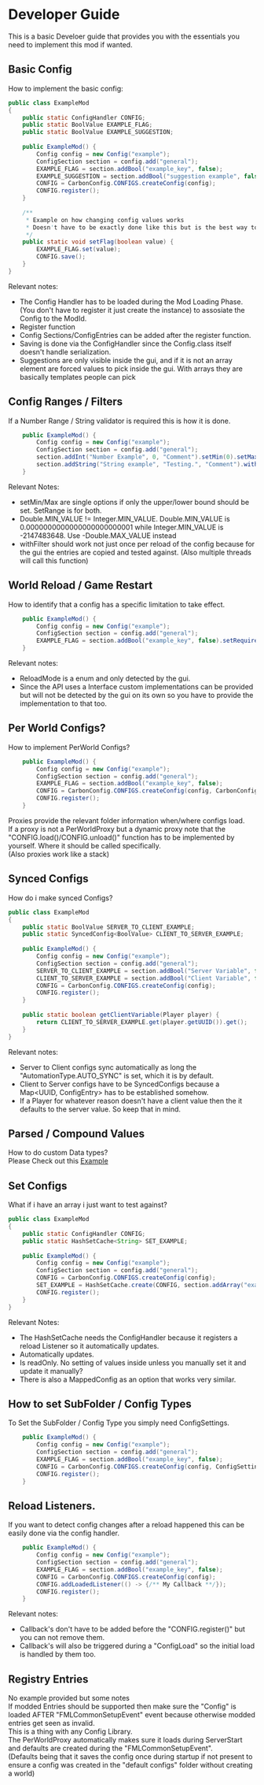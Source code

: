 # Developer Guide

This is a basic Develoer guide that provides you with the essentials you need to implement this mod if wanted.

## Basic Config

How to implement the basic config:

```java
public class ExampleMod
{
	public static ConfigHandler CONFIG;
	public static BoolValue EXAMPLE_FLAG;
	public static BoolValue EXAMPLE_SUGGESTION;
	
	public ExampleMod() {
		Config config = new Config("example");
		ConfigSection section = config.add("general");
		EXAMPLE_FLAG = section.addBool("example_key", false);
		EXAMPLE_SUGGESTION = section.addBool("suggestion example", false).addSuggestion("True", true).addSuggestion("False", false).addSuggestion("Random", new Random().nextBoolean());
		CONFIG = CarbonConfig.CONFIGS.createConfig(config);
		CONFIG.register();
	}
	
	/**
	 * Example on how changing config values works
	 * Doesn't have to be exactly done like this but is the best way to show it.
	 */
	public static void setFlag(boolean value) {
		EXAMPLE_FLAG.set(value);
		CONFIG.save();
	}
}
```
Relevant notes:    
- The Config Handler has to be loaded during the Mod Loading Phase. (You don't have to register it just create the instance) to assosiate the Config to the ModId.    
- Register function    
- Config Sections/ConfigEntries can be added after the register function.   
- Saving is done via the ConfigHandler since the Config.class itself doesn't handle serialization.    
- Suggestions are only visible inside the gui, and if it is not an array element are forced values to pick inside the gui. With arrays they are basically templates people can pick

## Config Ranges / Filters

If a Number Range / String validator is required this is how it is done.

```java
	public ExampleMod() {
		Config config = new Config("example");
		ConfigSection section = config.add("general");
		section.addInt("Number Example", 0, "Comment").setMin(0).setMax(24).setRange(0, 24);
		section.addString("String example", "Testing.", "Comment").withFilter(T -> T.contains("."));
	}
```
Relevant Notes:    
- setMin/Max are single options if only the upper/lower bound should be set. SetRange is for both.
- Double.MIN_VALUE != Integer.MIN_VALUE. Double.MIN_VALUE is 0.0000000000000000000000001 while Integer.MIN_VALUE is -2147483648. Use -Double.MAX_VALUE instead
- withFilter should work not just once per reload of the config because for the gui the entries are copied and tested against. (Also multiple threads will call this function)


## World Reload / Game Restart

How to identify that a config has a specific limitation to take effect.    

```java
	public ExampleMod() {
		Config config = new Config("example");
		ConfigSection section = config.add("general");
		EXAMPLE_FLAG = section.addBool("example_key", false).setRequiredReload(ReloadMode.GAME);
	}
```
Relevant notes:    
- ReloadMode is a enum and only detected by the gui.    
- Since the API uses a Interface custom implementations can be provided but will not be detected by the gui on its own so you have to provide the implementation to that too.

## Per World Configs?

How to implement PerWorld Configs?

```java
	public ExampleMod() {
		Config config = new Config("example");
		ConfigSection section = config.add("general");
		EXAMPLE_FLAG = section.addBool("example_key", false);
		CONFIG = CarbonConfig.CONFIGS.createConfig(config, CarbonConfig.getPerWorldProxy());
		CONFIG.register();
	}
```
Proxies provide the relevant folder information when/where configs load.    
If a proxy is not a PerWorldProxy but a dynamic proxy note that the "CONFIG.load()/CONFIG.unload()" function has to be implemented by yourself. Where it should be called specifically.    
(Also proxies work like a stack)    

## Synced Configs

How do i make synced Configs?

```java
public class ExampleMod
{
	public static BoolValue SERVER_TO_CLIENT_EXAMPLE;
	public static SyncedConfig<BoolValue> CLIENT_TO_SERVER_EXAMPLE;
	
	public ExampleMod() {
		Config config = new Config("example");
		ConfigSection section = config.add("general");
		SERVER_TO_CLIENT_EXAMPLE = section.addBool("Server Variable", false).setServerSynced();
		CLIENT_TO_SERVER_EXAMPLE = section.addBool("Client Variable", false).setClientSynced();
		CONFIG = CarbonConfig.CONFIGS.createConfig(config);
		CONFIG.register();
	}
	
	public static boolean getClientVariable(Player player) {
		return CLIENT_TO_SERVER_EXAMPLE.get(player.getUUID()).get();
	}
}
```
Relevant notes:    
- Server to Client configs sync automatically as long the "AutomationType.AUTO_SYNC" is set, which it is by default.
- Client to Server configs have to be SyncedConfigs because a Map<UUID, ConfigEntry> has to be established somehow. 
- If a Player for whatever reason doesn't have a client value then the it defaults to the server value. So keep that in mind.


## Parsed / Compound Values

How to do custom Data types?   
Please Check out this [Example](src/test/java/carbonconfiglib/examples/ParsedValueConfigExample.java)    

## Set Configs

What if i have an array i just want to test against?    

```java
public class ExampleMod
{
	public static ConfigHandler CONFIG;
	public static HashSetCache<String> SET_EXAMPLE;
	
	public ExampleMod() {
		Config config = new Config("example");
		ConfigSection section = config.add("general");
		CONFIG = CarbonConfig.CONFIGS.createConfig(config);
		SET_EXAMPLE = HashSetCache.create(CONFIG, section.addArray("example_key", new String[]{"minecraft:diamond", "minecraft:dirt"}));
		CONFIG.register();
	}
}
```
Relevant Notes:    
- The HashSetCache needs the ConfigHandler because it registers a reload Listener so it automatically updates.
- Automatically updates.
- Is readOnly. No setting of values inside unless you manually set it and update it manually?
- There is also a MappedConfig as an option that works very similar.


## How to set SubFolder / Config Types

To Set the SubFolder / Config Type you simply need ConfigSettings.

```java
	public ExampleMod() {
		Config config = new Config("example");
		ConfigSection section = config.add("general");
		EXAMPLE_FLAG = section.addBool("example_key", false);
		CONFIG = CarbonConfig.CONFIGS.createConfig(config, ConfigSettings.of().withType(ConfigType.SHARED).withSubFolder("mySubFolder"));
		CONFIG.register();
	}
```

## Reload Listeners.

If you want to detect config changes after a reload happened this can be easily done via the config handler.

```java
	public ExampleMod() {
		Config config = new Config("example");
		ConfigSection section = config.add("general");
		EXAMPLE_FLAG = section.addBool("example_key", false);
		CONFIG = CarbonConfig.CONFIGS.createConfig(config);
		CONFIG.addLoadedListener(() -> {/** My Callback **/});
		CONFIG.register();
	}
```
Relevant notes:    
- Callback's don't have to be added before the "CONFIG.register()" but you can not remove them.    
- Callback's will also be triggered during a "ConfigLoad" so the initial load is handled by them too. 

## Registry Entries    

No example provided but some notes    
If modded Entries should be supported then make sure the "Config" is loaded AFTER "FMLCommonSetupEvent" event because otherwise modded entries get seen as invalid.    
This is a thing with any Config Library.   
The PerWorldProxy automatically makes sure it loads during ServerStart and defaults are created during the "FMLCommonSetupEvent".   
(Defaults being that it saves the config once during startup if not present to ensure a config was created in the "default configs" folder without creating a world)     
